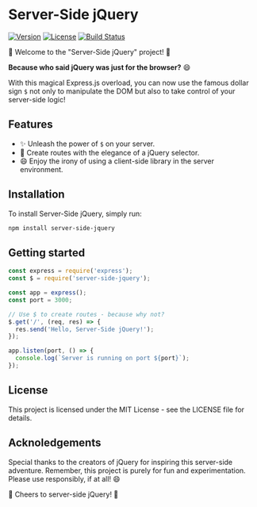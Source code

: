 # Server-Side jQuery

[![Version](https://img.shields.io/badge/Version-1.0.0-brightgreen.svg)]()
[![License](https://img.shields.io/badge/License-MIT-red.svg)]()
[![Build Status](https://img.shields.io/badge/Build-Probably%20Working-blue.svg)]()

🎉 Welcome to the "Server-Side jQuery" project! 🎉

**Because who said jQuery was just for the browser?** 😄

With this magical Express.js overload, you can now use the famous dollar sign `$` not only to manipulate the DOM but also to take control of your server-side logic!

## Features

- ✨ Unleash the power of `$` on your server.
- 🚀 Create routes with the elegance of a jQuery selector.
- 😄 Enjoy the irony of using a client-side library in the server environment.

## Installation

To install Server-Side jQuery, simply run:

```bash
npm install server-side-jquery
``` 

## Getting started
```typescript
const express = require('express');
const $ = require('server-side-jquery');

const app = express();
const port = 3000;

// Use $ to create routes - because why not?
$.get('/', (req, res) => {
  res.send('Hello, Server-Side jQuery!');
});

app.listen(port, () => {
  console.log(`Server is running on port ${port}`);
});
```

## License
This project is licensed under the MIT License - see the LICENSE file for details.

## Acknoledgements
Special thanks to the creators of jQuery for inspiring this server-side adventure.
Remember, this project is purely for fun and experimentation. Please use responsibly, if at all! 😄

🍻 Cheers to server-side jQuery! 🍻